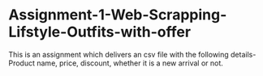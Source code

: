 # Assignment-1-Web-Scrapping-Lifstyle-Outfits-with-offer
This is an assignment which delivers an csv file with the following details- Product name, price, discount, whether it is a new arrival or not.
